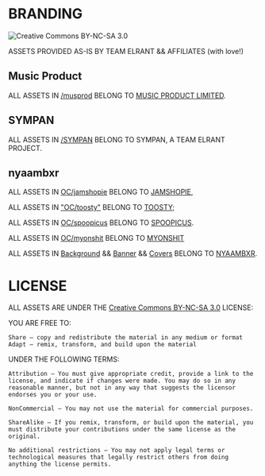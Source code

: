 # BRANDING
![Creative Commons BY-NC-SA 3.0](https://i.creativecommons.org/l/by-nc-sa/3.0/88x31.png)

ASSETS PROVIDED AS-IS BY TEAM ELRANT && AFFILIATES (with love!)

## Music Product
ALL ASSETS IN [/musprod](https://github.com/elrant/BRANDING/tree/main/musprod) BELONG TO [MUSIC PRODUCT LIMITED](https://musicproduct.info/).

## SYMPAN
ALL ASSETS IN [/SYMPAN](https://github.com/elrant/BRANDING/tree/main/SYMPAN) BELONG TO SYMPAN, A TEAM ELRANT PROJECT.

## nyaambxr
ALL ASSETS IN [OC/jamshopie](https://github.com/elrant/BRANDING/tree/main/nyaambxr/OC/jamshopie) BELONG TO [JAMSHOPIE](https://twitter.com/jamshopie),

ALL ASSETS IN ["OC/toosty"](https://github.com/elrant/BRANDING/blob/main/nyaambxr/OC/toosty) BELONG TO [TOOSTY](https://www.fiverr.com/toosty);

ALL ASSETS IN [OC/spoopicus](https://github.com/elrant/BRANDING/tree/main/nyaambxr/OC/spoopicus) BELONG TO [SPOOPICUS](https://twitter.com/spoopicus).

ALL ASSETS IN [OC/myonshit](https://github.com/e<lrant/BRANDING/tree/main/nyaambxr/OC/myonshit) BELONG TO [MYONSHIT](https://t.co/fbv0H7Vcae)

ALL ASSETS IN [Background](https://github.com/elrant/BRANDING/tree/main/nyaambxr/Background) && [Banner](https://github.com/elrant/BRANDING/tree/main/nyaambxr/Banner) && [Covers](https://github.com/elrant/BRANDING/tree/main/nyaambxr/Covers) BELONG TO [NYAAMBXR](https://musicproduct.info/artists/nyaambxr.html).

# LICENSE

ALL ASSETS ARE UNDER THE [Creative Commons BY-NC-SA 3.0](https://github.com/elrant/BRANDING/blob/main/LICENSE) LICENSE:

YOU ARE FREE TO:

    Share — copy and redistribute the material in any medium or format
    Adapt — remix, transform, and build upon the material



UNDER THE FOLLOWING TERMS:

    Attribution — You must give appropriate credit, provide a link to the license, and indicate if changes were made. You may do so in any reasonable manner, but not in any way that suggests the licensor endorses you or your use.

    NonCommercial — You may not use the material for commercial purposes.

    ShareAlike — If you remix, transform, or build upon the material, you must distribute your contributions under the same license as the original.

    No additional restrictions — You may not apply legal terms or technological measures that legally restrict others from doing anything the license permits.


